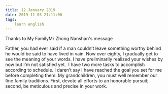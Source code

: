 ```yaml
---
title: 12 January 2019
date: 2019-11-03 21:11:00
tags:
    learn english
---
```

Thanks to My FamilyMr Zhong Nanshan's message



Father, you had ever said if a man couldn’t leave
something worthy behind he would be said to have lived in vain. Now over
eighty, I gradually get to see the meaning of your words. I have preliminarily
realized your wishes by now but I'm not satisfied yet.  I have two more tasks to accomplish according
to schedule. I daren’t say I have reached the goal you set for me before completing
them. My grandchildren, you must well remember our
fine family traditions. First, devote all efforts to an honorable pursuit;
second, be meticulous and precise in your work.  